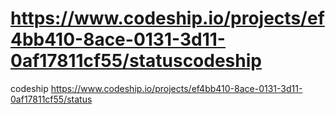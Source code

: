 https://www.codeship.io/projects/ef4bb410-8ace-0131-3d11-0af17811cf55/statuscodeship
========

codeship
https://www.codeship.io/projects/ef4bb410-8ace-0131-3d11-0af17811cf55/status